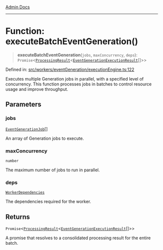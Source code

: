 [Admin Docs](/)

***

# Function: executeBatchEventGeneration()

> **executeBatchEventGeneration**(`jobs`, `maxConcurrency`, `deps`): `Promise`\<[`ProcessingResult`](../../types/interfaces/ProcessingResult.md)\<[`EventGenerationExecutionResult`](../interfaces/EventGenerationExecutionResult.md)[]\>\>

Defined in: [src/workers/eventGeneration/executionEngine.ts:122](https://github.com/Sourya07/talawa-api/blob/2dc82649c98e5346c00cdf926fe1d0bc13ec1544/src/workers/eventGeneration/executionEngine.ts#L122)

Executes multiple Generation jobs in parallel, with a specified level of concurrency.
This function processes jobs in batches to control resource usage and improve throughput.

## Parameters

### jobs

[`EventGenerationJob`](../interfaces/EventGenerationJob.md)[]

An array of Generation jobs to execute.

### maxConcurrency

`number`

The maximum number of jobs to run in parallel.

### deps

[`WorkerDependencies`](../../types/interfaces/WorkerDependencies.md)

The dependencies required for the worker.

## Returns

`Promise`\<[`ProcessingResult`](../../types/interfaces/ProcessingResult.md)\<[`EventGenerationExecutionResult`](../interfaces/EventGenerationExecutionResult.md)[]\>\>

A promise that resolves to a consolidated processing result for the entire batch.
